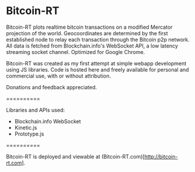 Bitcoin-RT
==========

Bitcoin-RT plots realtime bitcoin transactions on a modified Mercator projection of the world. Geocoordinates are determined by the first established node to relay each transaction through the Bitcoin p2p network. All data is fetched from Blockchain.info's WebSocket API, a low latency streaming socket channel. Optimized for Google Chrome.

Bitcoin-RT was created as my first attempt at simple webapp development using JS libraries. Code is hosted here and freely available for personal and commercial use, with or without attribution.

Donations and feedback appreciated.

==========

Libraries and APIs used: 

* Blockchain.info WebSocket
* Kinetic.js
* Prototype.js

==========

Bitcoin-RT is deployed and viewable at (Bitcoin-RT.com)[http://bitcoin-rt.com].
